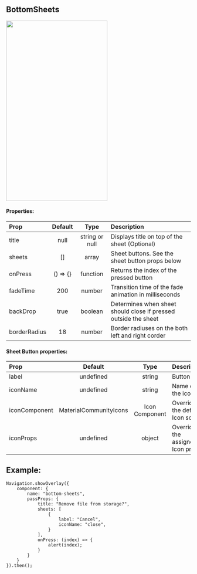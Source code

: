 ## BottomSheets

<img width="276" height="492" src="https://media.giphy.com/media/WojPozwnuq5aVAR0JE/giphy.gif">
<br/>

#### Properties:

| Prop  | Default  | Type | Description |
| :------------ |:---------------:| :---------------:| :-----|
| title | null | string or null | Displays title on top of the sheet (Optional) |
| sheets | [] | array | Sheet buttons. See the sheet button props below |
| onPress | () => {} | function | Returns the index of the pressed button |
| fadeTime | 200 | number | Transition time of the fade animation in milliseconds |
| backDrop | true | boolean | Determines when sheet should close if pressed outside the sheet |
| borderRadius | 18 | number | Border radiuses on the both left and right corder |

#### Sheet Button properties:

| Prop  | Default  | Type | Description |
| :------------ |:---------------:| :---------------:| :-----|
| label | undefined | string | Button label |
| iconName | undefined | string | Name of the icon |
| iconComponent | MaterialCommunityIcons | Icon Component | Overrides the default Icon source |
| iconProps | undefined | object | Overrides the assigned Icon props |

## Example:
```
Navigation.showOverlay({
    component: {
        name: "bottom-sheets",
        passProps: {
            title: "Remove file from storage?",
            sheets: [
                {
                    label: "Cancel",
                    iconName: "close",
                }
            ],
            onPress: (index) => {
                alert(index);
            }
        }
    }
}).then();
```
